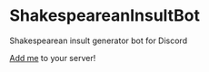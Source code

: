 # ShakespeareanInsultBot
Shakespearean insult generator bot for Discord

[Add me](https://discord.com/api/oauth2/authorize?client_id=938256481428586506&permissions=145408&scope=bot) to your server!
